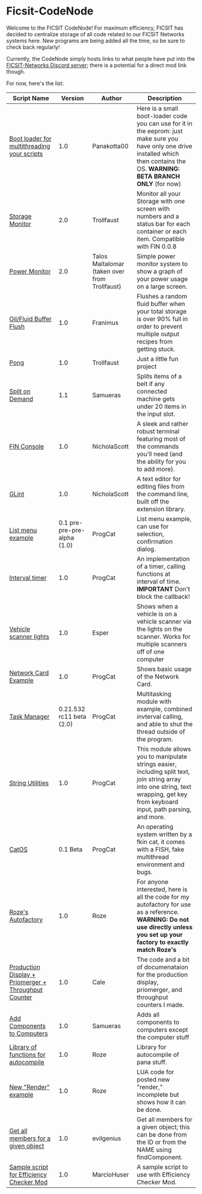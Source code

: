 # Ficsit-CodeNode
Welcome to the FICSIT CodeNode!  For maximum efficiency, FICSIT has decided to centralize storage of all code related to our FICSIT Networks systems here.  New programs are being added all the time, so be sure to check back regularly!

Currently, the CodeNode simply hosts links to what people have put into the [FICSIT-Networks Discord server](https://discord.gg/3VfZ6Da); there is a potential for a direct mod link though.

For now, here's the list:

Script Name | Version | Author | Description
------------|-------------|-------------|------------|
[Boot loader for multithreading your scripts](https://pastebin.com/gMcYkDhR) | 1.0 | Panakotta00 | Here is a small boot-loader code you can use for it in the eeprom: just make sure you have only one drive installed which then contains the OS.  **WARNING: BETA BRANCH ONLY** (for now)
[Storage Monitor](https://pastebin.com/W5e254WW) | 2.0 | Trollfaust | Monitor all your Storage with one screen with numbers and a status bar for each container or each item.  Compatible with FIN 0.0.8
[Power Monitor](https://pastebin.com/DDy1sRUq) | 2.0 | Talos Maltalomar (taken over from Trollfaust) | Simple power monitor system to show a graph of your power usage on a large screen.
[Oil/Fluid Buffer Flush](https://github.com/Carnaxus/Ficsit-CodeNode/blob/master/buffernooverflow.txt) | 1.0 | Franimus | Flushes a random fluid buffer when your total storage is over 90% full in order to prevent multiple output recipes from getting stuck.
[Pong](https://pastebin.com/KyB1tKmT) | 1.0 | Trollfaust | Just a little fun project
[Split on Demand](https://pastebin.com/UsTwi3Q5) | 1.1 | Samueras | Splits items of a belt if any connected machine gets under 20 items in the input slot. 
[FIN Console](https://pastebin.com/0LUgUxqD) | 1.0 | NicholaScott | A sleek and rather robust terminal featuring most of the commands you'll need (and the ability for you to add more).
[GLint](https://pastebin.com/sVSS1GtQ) | 1.0 | NicholaScott | A text editor for editing files from the command line, built off the extension library.
[List menu example](https://gitlab.com/-/snippets/2003105) | 0.1 pre-pre-pre-alpha (1.0) | ProgCat | List menu example, can use for selection, confirmation dialog.
[Interval timer](https://gitlab.com/-/snippets/2004629) | 1.0 | ProgCat | An implementation of a timer, calling functions at interval of time.  **IMPORTANT** Don't block the callback!
[Vehicle scanner lights](https://github.com/Carnaxus/Ficsit-CodeNode/blob/master/Vehicle_Scanner_Lights.txt) | 1.0 | Esper | Shows when a vehicle is on a vehicle scanner via the lights on the scanner.  Works for multiple scanners off of one computer
[Network Card Example](https://gitlab.com/-/snippets/2005597) | 1.0 | ProgCat | Shows basic usage of the Network Card.
[Task Manager](https://gitlab.com/-/snippets/2005931) | 0.21.532 rc11 beta (2.0) | ProgCat | Multitasking module with example, combined invterval calling, and able to shut the thread outside of the program.
[String Utilities](https://gitlab.com/-/snippets/2007247) | 1.0 | ProgCat | This module allows you to manipulate strings easier, including split text, join string array into one string, text wrapping, get key from keyboard input, path parsing, and more.
[CatOS](https://gitlab.com/progcat/catos) | 0.1 Beta | ProgCat | An operating system written by a fkin cat, it comes with a FISH, fake multithread environment and bugs.
[Roze's Autofactory](https://github.com/RozeDoyanawa/FicsitAutoFactory) | 1.0 | Roze | For anyone interested, here is all the code for my autofactory for use as a reference.  **WARNING: Do not use directly unless you set up your factory to exactly match Roze's**
[Production Display + Priomerger + Throughput Counter](https://github.com/Carnaxus/Ficsit-CodeNode/blob/master/prod-display-priomerger-counters.zip) | 1.0 | Cale | The code and a bit of documenataion for the production display, priomerger, and throughput counters I made.
[Add Components to Computers](https://github.com/Carnaxus/Ficsit-CodeNode/blob/master/component_add.txt) | 1.0 | Samueras | Adds all components to computers except the computer stuff
[Library of functions for autocompile](https://github.com/Carnaxus/Ficsit-CodeNode/blob/master/autocompile_lib.txt) | 1.0 | Roze | Library for autocompile of pana stuff.
[New "Render" example](https://gist.github.com/RozeDoyanawa/38f3727243d6b3e1cd8dae7cefba71bb) | 1.0 | Roze | LUA code for posted new "render," incomplete but shows how it can be done.
[Get all members for a given object](https://github.com/Carnaxus/Ficsit-CodeNode/blob/master/get_members_component_object.txt) | 1.0 | evilgenius | Get all members for a given object; this can be done from the ID or from the NAME using findComponent.
[Sample script for Efficiency Checker Mod](https://drive.google.com/file/d/1imu2WB6WT01VPZKMsonB6u1BSUH22KrA/view?usp=sharing) | 1.0 | MarcioHuser | A sample script to use with Efficiency Checker Mod.

